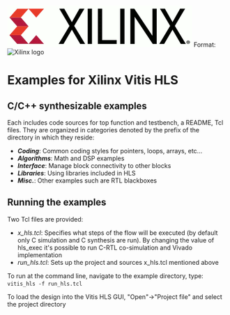 ![Xilinx Logo](/images/logo.gif)
Format: ![Xilinx logo](url)

# Examples for Xilinx Vitis HLS

## C/C++ synthesizable examples

Each includes code sources for top function and testbench, a README, Tcl files.  They are organized in categories denoted by the prefix of the directory in which they reside:
* **_Coding_**: Common coding styles for pointers, loops, arrays, etc...
* **_Algorithms_**: Math and DSP examples
* **_Interface_**: Manage block connectivity to other blocks
* **_Libraries_**: Using libraries included in HLS
* **_Misc._**: Other examples such are RTL blackboxes

## Running the examples
Two Tcl files are provided:
* _x_hls.tcl_: Specifies what steps of the flow will be executed (by default only C simulation and C synthesis are run).  By changing the value of hls_exec it's possible to run C-RTL co-simulation and Vivado implementation
* _run_hls.tcl_: Sets up the project and sources x_hls.tcl mentioned above

To run at the command line, navigate to the example directory, type:
`vitis_hls -f run_hls.tcl`

To load the design into the Vitis HLS GUI, "Open"->"Project file" and select the project directory
